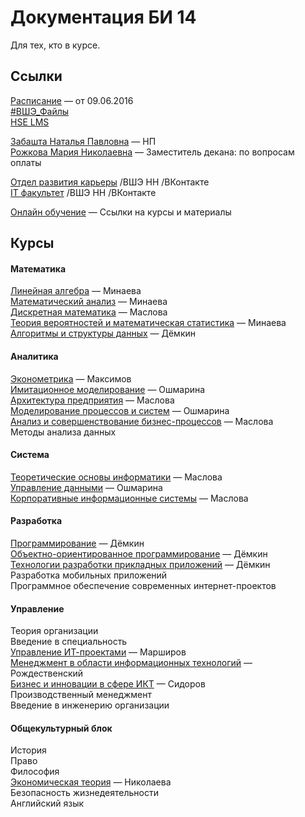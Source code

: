 # Документация БИ 14

Для тех, кто в курсе.


## Ссылки

[Расписание](http://nnov.hse.ru/fpppks/uvb) — от 09.06.2016  
[#ВШЭ_Файлы](https://yadi.sk/d/hfD7mBC9kQjUa)  
[HSE LMS](http://lms.hse.ru/)  

[Забашта Наталья Павловна](http://www.hse.ru/org/persons/202023) — НП  
[Рожкова Мария Николаевна](http://www.hse.ru/org/persons/201661) — Заместитель декана: по вопросам оплаты  

[Отдел развития карьеры](https://vk.com/hsenn_career) /ВШЭ НН /ВКонтакте  
[IT факультет](https://vk.com/hsennit) /ВШЭ НН /ВКонтакте  

[Онлайн обучение](online_education/README.md) — Ссылки на курсы и материалы  


## Курсы

#### Математика

[Линейная алгебра](2014-2015/141203_liniar_algebra.md) — Минаева  
[Математический анализ](2014-2015/150121_calculus.md) — Минаева  
[Дискретная математика](2014-2015/150411_descrete_math.md) — Маслова  
[Теория вероятностей и математическая статистика](2014-2015/150520_probability.md) — Минаева  
[Алгоритмы и структуры данных](2015-2016/151105_algorythms.md) — Дёмкин  


#### Аналитика

[Эконометрика](2014-2015/150126_econometrics.md) — Максимов  
[Имитационное моделирование](2015-2016/160404_modeling.md) — Ошмарина    
[Архитектура предприятия](2015-2016/160302_enterprise_architecture.md) — Маслова  
[Моделирование процессов и систем](2015-2016/160404_modeling.md) — Ошмарина  
[Анализ и совершенствование бизнес-процессов](2015-2016/160521_business_processes.md) — Маслова  
Методы анализа данных


#### Система

[Теоретические основы информатики](2014-2015/150516_informatics.md) — Маслова  
[Управление данными](2015-2016/160130_data_management.md) — Ошмарина  
[Корпоративные информационные системы](2015-2016/160328_cis.md) — Маслова  


#### Разработка

[Программирование](2014-2015/141211_programming.md) — Дёмкин  
[Объектно-ориентированное программирование](2014-2015/150305_oop.md) — Дёмкин  
[Технологии разработки прикладных приложений](2015-2016/160114_app_development.md) — Дёмкин  
Разработка мобильных приложений  
Программное обеспечение современных интернет-проектов  


#### Управление

Теория организации  
Введение в специальность  
[Управление ИТ-проектами](2015-2016/151114_it_projects.md) — Марширов  
[Менеджмент в области информационных технологий](2015-2016/151116_it_management.md) — Рождественский  
[Бизнес и инновации в сфере ИКТ](2015-2016/160301_it_business.md) — Сидоров  
Производственный менеджмент  
Введение в инженерию организации  


#### Общекультурный блок  

История  
Право  
Философия  
[Экономическая теория](2014-2015/141018_economics.md) — Николаева  
Безопасность жизнедеятельности  
Английский язык  
